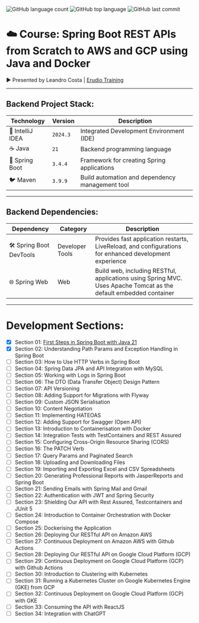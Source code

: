 ![GitHub language count](https://img.shields.io/github/languages/count/souzafcharles/Spring-Boot-REST-APIs)
![GitHub top language](https://img.shields.io/github/languages/top/souzafcharles/Spring-Boot-REST-APIs)
![GitHub last commit](https://img.shields.io/github/last-commit/souzafcharles/Spring-Boot-REST-APIs)

# ☁️ Course: Spring Boot REST APIs from Scratch to AWS and GCP using Java and Docker

▶️ Presented by Leandro Costa | [Erudio Training](https://pub.erudio.com.br/)

---

## Backend Project Stack:

| Technology        | Version    | Description                                        |
|-------------------|------------|----------------------------------------------------|
| 📐 IntelliJ IDEA  | `2024.3`   | Integrated Development Environment (IDE)           |
| ☕ Java           | `21`       | Backend programming language                       |
| 🌱 Spring Boot    | `3.4.4`    | Framework for creating Spring applications         |
| 🐦 Maven          | `3.9.9`    | Build automation and dependency management tool    |

---

## Backend Dependencies:  
| Dependency              | Category        | Description                                                                                                                                  |
|-------------------------|-----------------|----------------------------------------------------------------------------------------------------------------------------------------------|
| 🛠️ Spring Boot DevTools | Developer Tools | Provides fast application restarts, LiveReload, and configurations for enhanced development experience                                       |
| 🌐 Spring Web           | Web             | Build web, including RESTful, applications using Spring MVC. Uses Apache Tomcat as the default embedded container                            |

---

# Development Sections:
- [X] Section 01: [First Steps in Spring Boot with Java 21](https://github.com/souzafcharles/Spring-Boot-REST-APIs/tree/main/Section_04/restapi)
- [X] Section 02: Understanding Path Params and Exception Handling in Spring Boot
- [ ] Section 03: How to Use HTTP Verbs in Spring Boot
- [ ] Section 04: Spring Data JPA and API Integration with MySQL
- [ ] Section 05: Working with Logs in Spring Boot
- [ ] Section 06: The DTO (Data Transfer Object) Design Pattern
- [ ] Section 07: API Versioning
- [ ] Section 08: Adding Support for Migrations with Flyway
- [ ] Section 09: Custom JSON Serialisation
- [ ] Section 10: Content Negotiation
- [ ] Section 11: Implementing HATEOAS
- [ ] Section 12: Adding Support for Swagger (Open API)
- [ ] Section 13: Introduction to Containerisation with Docker
- [ ] Section 14: Integration Tests with TestContainers and REST Assured
- [ ] Section 15: Configuring Cross-Origin Resource Sharing (CORS)
- [ ] Section 16: The PATCH Verb
- [ ] Section 17: Query Params and Paginated Search
- [ ] Section 18: Uploading and Downloading Files
- [ ] Section 19: Importing and Exporting Excel and CSV Spreadsheets
- [ ] Section 20: Generating Professional Reports with JasperReports and Spring Boot
- [ ] Section 21: Sending Emails with Spring Mail and Gmail
- [ ] Section 22: Authentication with JWT and Spring Security
- [ ] Section 23: Shielding Our API with Rest Assured, Testcontainers and JUnit 5
- [ ] Section 24: Introduction to Container Orchestration with Docker Compose
- [ ] Section 25: Dockerising the Application
- [ ] Section 26: Deploying Our RESTful API on Amazon AWS
- [ ] Section 27: Continuous Deployment on Amazon AWS with Github Actions
- [ ] Section 28: Deploying Our RESTful API on Google Cloud Platform (GCP)
- [ ] Section 29: Continuous Deployment on Google Cloud Platform (GCP) with Github Actions
- [ ] Section 30: Introduction to Clustering with Kubernetes
- [ ] Section 31: Running a Kubernetes Cluster on Google Kubernetes Engine (GKE) from GCP
- [ ] Section 32: Continuous Deployment on Google Cloud Platform (GCP) with GKE
- [ ] Section 33: Consuming the API with ReactJS
- [ ] Section 34: Integration with ChatGPT
